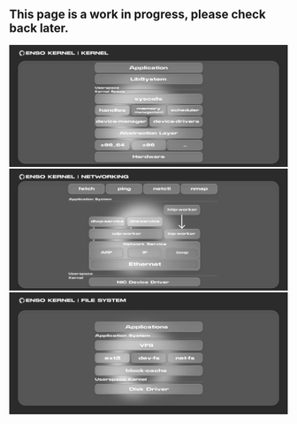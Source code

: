 ## This page is a work in progress, please check back later.

![kernel](kernel.jpg)
![networking](networking.png)
![filesystem](filesystem.jpg)